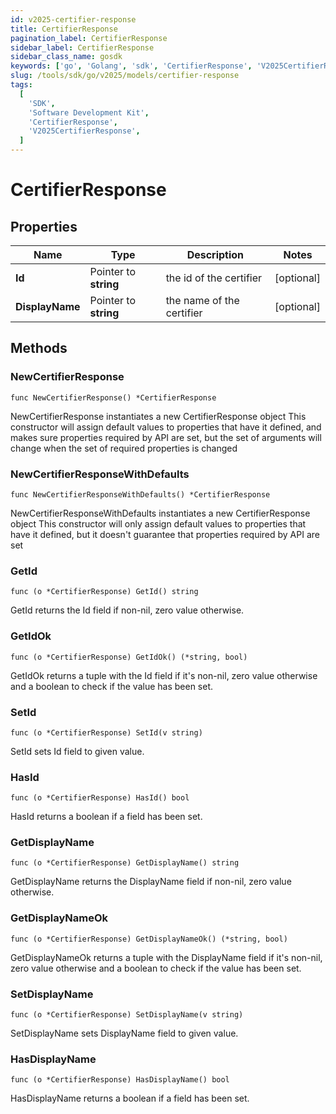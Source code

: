 ```yaml
---
id: v2025-certifier-response
title: CertifierResponse
pagination_label: CertifierResponse
sidebar_label: CertifierResponse
sidebar_class_name: gosdk
keywords: ['go', 'Golang', 'sdk', 'CertifierResponse', 'V2025CertifierResponse']
slug: /tools/sdk/go/v2025/models/certifier-response
tags:
  [
    'SDK',
    'Software Development Kit',
    'CertifierResponse',
    'V2025CertifierResponse',
  ]
---
```


# CertifierResponse

## Properties

| Name | Type | Description | Notes |
| --- | --- | --- | --- |
| **Id** | Pointer to **string** | the id of the certifier | [optional] |
| **DisplayName** | Pointer to **string** | the name of the certifier | [optional] |

## Methods

### NewCertifierResponse

`func NewCertifierResponse() *CertifierResponse`

NewCertifierResponse instantiates a new CertifierResponse object This constructor will assign default values to properties that have it defined, and makes sure properties required by API are set, but the set of arguments will change when the set of required properties is changed

### NewCertifierResponseWithDefaults

`func NewCertifierResponseWithDefaults() *CertifierResponse`

NewCertifierResponseWithDefaults instantiates a new CertifierResponse object This constructor will only assign default values to properties that have it defined, but it doesn't guarantee that properties required by API are set

### GetId

`func (o *CertifierResponse) GetId() string`

GetId returns the Id field if non-nil, zero value otherwise.

### GetIdOk

`func (o *CertifierResponse) GetIdOk() (*string, bool)`

GetIdOk returns a tuple with the Id field if it's non-nil, zero value otherwise and a boolean to check if the value has been set.

### SetId

`func (o *CertifierResponse) SetId(v string)`

SetId sets Id field to given value.

### HasId

`func (o *CertifierResponse) HasId() bool`

HasId returns a boolean if a field has been set.

### GetDisplayName

`func (o *CertifierResponse) GetDisplayName() string`

GetDisplayName returns the DisplayName field if non-nil, zero value otherwise.

### GetDisplayNameOk

`func (o *CertifierResponse) GetDisplayNameOk() (*string, bool)`

GetDisplayNameOk returns a tuple with the DisplayName field if it's non-nil, zero value otherwise and a boolean to check if the value has been set.

### SetDisplayName

`func (o *CertifierResponse) SetDisplayName(v string)`

SetDisplayName sets DisplayName field to given value.

### HasDisplayName

`func (o *CertifierResponse) HasDisplayName() bool`

HasDisplayName returns a boolean if a field has been set.
